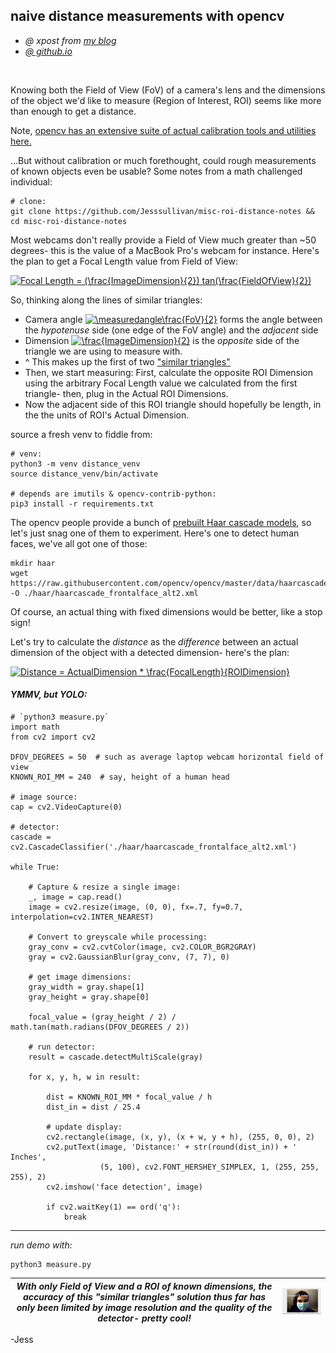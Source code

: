 ## naive distance measurements with opencv

- *@ xpost from [my blog](https://transscendsurvival.org/)*
- [*@ github.io*](https://jesssullivan.github.io//misc-roi-distance-notes/)


<br/>

Knowing both the Field of View (FoV) of a camera's lens and the dimensions of the object we'd like to measure (Region of Interest, ROI) seems like more than enough to get a distance.

Note, [opencv has an extensive suite of actual calibration tools and utilities here.](https://docs.opencv.org/4.5.0/d9/db7/tutorial_py_table_of_contents_calib3d.html)

...But without calibration or much forethought, could rough measurements of known objects even be usable?  Some notes from a math challenged individual:


```
# clone:
git clone https://github.com/Jesssullivan/misc-roi-distance-notes && cd misc-roi-distance-notes
```



Most webcams don't really provide a Field of View much greater than ~50 degrees- this is the value of a MacBook Pro's webcam for instance.  Here's the plan to get a Focal Length value from Field of View:


<a href="https://www.codecogs.com/eqnedit.php?latex=Focal&space;Length&space;=&space;(\frac{ImageDimension}{2})&space;tan(\frac{FieldOfView}{2})" target="_blank" rel="noopener"><img src="https://latex.codecogs.com/gif.latex?Focal&space;Length&space;=&space;(\frac{ImageDimension}{2})&space;tan(\frac{FieldOfView}{2})" title="Focal Length = (\frac{ImageDimension}{2}) tan(\frac{FieldOfView}{2})" /></a>


So, thinking along the lines of similar triangles:

-  Camera angle <a href="https://www.codecogs.com/eqnedit.php?latex=\measuredangle\frac{FoV}{2}" target="_blank"><img src="https://latex.codecogs.com/gif.latex?\measuredangle\frac{FoV}{2}" title="\measuredangle\frac{FoV}{2}" /></a> forms the angle between the *hypotenuse* side (one edge of the FoV angle) and the *adjacent* side
- Dimension <a href="https://www.codecogs.com/eqnedit.php?latex=\frac{ImageDimension}{2}" target="_blank"><img src="https://latex.codecogs.com/gif.latex?\frac{ImageDimension}{2}" title="\frac{ImageDimension}{2}" /></a> is the *opposite* side of the triangle we are using to measure with.  
- ^ This makes up the first of two ["similar triangles"](https://byjus.com/maths/similar-triangle-construct/)
- Then, we start measuring: First, calculate the opposite ROI Dimension using the arbitrary Focal Length value we calculated from the first triangle- then, plug in the Actual ROI Dimensions.  
- Now the adjacent side of this ROI triangle should hopefully be length, in the the units of ROI's Actual Dimension.


source a fresh venv to fiddle from:
```
# venv:
python3 -m venv distance_venv
source distance_venv/bin/activate

# depends are imutils & opencv-contrib-python:
pip3 install -r requirements.txt
```


The opencv people provide a bunch of [prebuilt Haar cascade models](https://github.com/opencv/opencv/tree/master/data/haarcascades), so let's just snag one of them to experiment. Here's one to detect human faces, we've all got one of those:


```
mkdir haar
wget https://raw.githubusercontent.com/opencv/opencv/master/data/haarcascades/haarcascade_frontalface_alt2.xml  -O ./haar/haarcascade_frontalface_alt2.xml
```

Of course, an actual thing with fixed dimensions would be better, like a stop sign!

Let's try to calculate the *distance* as the *difference* between an actual dimension of the object with a detected dimension- here's the plan:


<a href="https://www.codecogs.com/eqnedit.php?latex=Distance&space;=&space;ActualDimension&space;*&space;\frac{FocalLength}{ROIDimension}" target="_blank" rel="noopener"><img src="https://latex.codecogs.com/gif.latex?Distance&space;=&space;ActualDimension&space;*&space;\frac{FocalLength}{ROIDimension}" title="Distance = ActualDimension * \frac{FocalLength}{ROIDimension}" /></a>


#### *YMMV, but YOLO:*

```
# `python3 measure.py`
import math
from cv2 import cv2

DFOV_DEGREES = 50  # such as average laptop webcam horizontal field of view
KNOWN_ROI_MM = 240  # say, height of a human head  

# image source:
cap = cv2.VideoCapture(0)

# detector:
cascade = cv2.CascadeClassifier('./haar/haarcascade_frontalface_alt2.xml')

while True:

    # Capture & resize a single image:
    _, image = cap.read()
    image = cv2.resize(image, (0, 0), fx=.7, fy=0.7, interpolation=cv2.INTER_NEAREST)

    # Convert to greyscale while processing:
    gray_conv = cv2.cvtColor(image, cv2.COLOR_BGR2GRAY)
    gray = cv2.GaussianBlur(gray_conv, (7, 7), 0)

    # get image dimensions:
    gray_width = gray.shape[1]
    gray_height = gray.shape[0]

    focal_value = (gray_height / 2) / math.tan(math.radians(DFOV_DEGREES / 2))

    # run detector:
    result = cascade.detectMultiScale(gray)

    for x, y, h, w in result:

		dist = KNOWN_ROI_MM * focal_value / h
        dist_in = dist / 25.4

        # update display:
        cv2.rectangle(image, (x, y), (x + w, y + h), (255, 0, 0), 2)
        cv2.putText(image, 'Distance:' + str(round(dist_in)) + ' Inches',
                    (5, 100), cv2.FONT_HERSHEY_SIMPLEX, 1, (255, 255, 255), 2)
        cv2.imshow('face detection', image)

        if cv2.waitKey(1) == ord('q'):
            break

```



- - - 


*run demo with:*

```
python3 measure.py
```



| *With only Field of View and a ROI of known dimensions, the accuracy of this "similar triangles" solution thus far has only been limited by image resolution and the quality of the detector- pretty cool!* | ![](./measured.gif) |
|--|--|



-Jess

